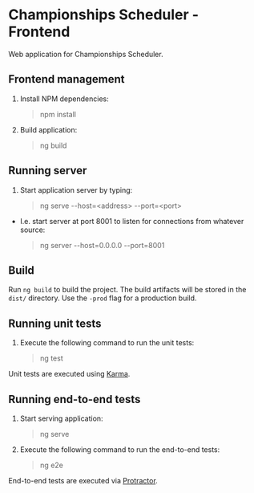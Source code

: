 # Championships Scheduler - Frontend

Web application for Championships Scheduler.

## Frontend management

1. Install NPM dependencies:

    > npm install
    
2. Build application:

    > ng build

## Running server

1. Start application server by typing:
 
    > ng serve --host=\<address\> --port=\<port\>
    
- I.e. start server at port 8001 to listen for connections from whatever source:
 
    > ng server --host=0.0.0.0 --port=8001

## Build

Run `ng build` to build the project. The build artifacts will be stored in the `dist/` directory. Use the `-prod` flag for a production build.

## Running unit tests

1. Execute the following command to run the unit tests:
 
    > ng test
    
Unit tests are executed using [Karma](https://karma-runner.github.io).

## Running end-to-end tests

1. Start serving application:

    > ng serve

2. Execute the following command to run the end-to-end tests:

    > ng e2e 
    
End-to-end tests are executed via [Protractor](http://www.protractortest.org/).
